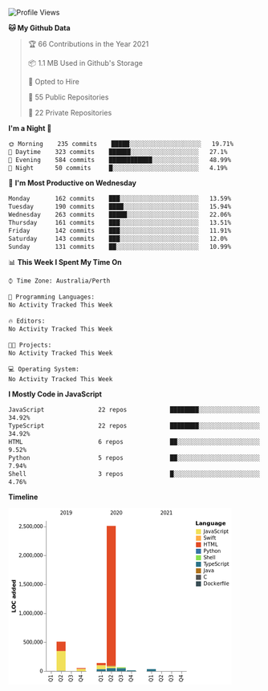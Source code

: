 <!--START_SECTION:waka-->
![Profile Views](http://img.shields.io/badge/Profile%20Views-2-blue)

**🐱 My Github Data** 

> 🏆 66 Contributions in the Year 2021
 > 
> 📦 1.1 MB Used in Github's Storage 
 > 
> 💼 Opted to Hire
 > 
> 📜 55 Public Repositories 
 > 
> 🔑 22 Private Repositories  
 > 
**I'm a Night 🦉** 

```text
🌞 Morning    235 commits    █████░░░░░░░░░░░░░░░░░░░░   19.71% 
🌆 Daytime    323 commits    ██████░░░░░░░░░░░░░░░░░░░   27.1% 
🌃 Evening    584 commits    ████████████░░░░░░░░░░░░░   48.99% 
🌙 Night      50 commits     █░░░░░░░░░░░░░░░░░░░░░░░░   4.19%

```
📅 **I'm Most Productive on Wednesday** 

```text
Monday       162 commits    ███░░░░░░░░░░░░░░░░░░░░░░   13.59% 
Tuesday      190 commits    ████░░░░░░░░░░░░░░░░░░░░░   15.94% 
Wednesday    263 commits    █████░░░░░░░░░░░░░░░░░░░░   22.06% 
Thursday     161 commits    ███░░░░░░░░░░░░░░░░░░░░░░   13.51% 
Friday       142 commits    ███░░░░░░░░░░░░░░░░░░░░░░   11.91% 
Saturday     143 commits    ███░░░░░░░░░░░░░░░░░░░░░░   12.0% 
Sunday       131 commits    ██░░░░░░░░░░░░░░░░░░░░░░░   10.99%

```


📊 **This Week I Spent My Time On** 

```text
⌚︎ Time Zone: Australia/Perth

💬 Programming Languages: 
No Activity Tracked This Week

🔥 Editors: 
No Activity Tracked This Week

🐱‍💻 Projects: 
No Activity Tracked This Week

💻 Operating System: 
No Activity Tracked This Week

```

**I Mostly Code in JavaScript** 

```text
JavaScript               22 repos            ████████░░░░░░░░░░░░░░░░░   34.92% 
TypeScript               22 repos            ████████░░░░░░░░░░░░░░░░░   34.92% 
HTML                     6 repos             ██░░░░░░░░░░░░░░░░░░░░░░░   9.52% 
Python                   5 repos             ██░░░░░░░░░░░░░░░░░░░░░░░   7.94% 
Shell                    3 repos             █░░░░░░░░░░░░░░░░░░░░░░░░   4.76%

```


**Timeline**

![Chart not found](https://raw.githubusercontent.com/NWylynko/NWylynko/main/charts/bar_graph.png) 


<!--END_SECTION:waka-->

